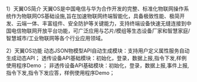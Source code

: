 1）天翼OS简介
天翼OS是中国电信与华为合作开发的完整、标准化物联网操作系统作为物联网OS基础设施,旨在加速物联网终端智能化，具备极致性能、极简开发、云端一体、丰富组件、安全防护等关键能力，支持终端设备快速无缝连接到中国电信物联网开放平台功能，可广泛应用与芯片/模组等生态设备厂家和智慧家庭/智慧城市/工业物联网等各个行业应用领域。

2）天翼OS功能
动态JSON物模型API自动生成模块：支持用户定义属性服务自动生成动态API； 
透传设备API基础模块：初始化，登录，数据上报,指令下发,样例使用程序Demo ； 
非透传设备API基础模块：初始化，登录，数据上报,事件上报,指令下发,指令下发应答，样例使用程序Demo； 
